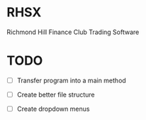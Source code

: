 # RHSX
Richmond Hill Finance Club Trading Software

# TODO
- [ ] Transfer program into a main method
- [ ] Create better file structure

- [ ] Create dropdown menus
